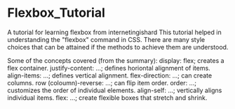 # Flexbox_Tutorial
A tutorial for learning flexbox from internetingishard 
This tutorial helped in understanding the "flexbox" command in CSS. There are many style choices that can be attained if the methods to achieve them are understood. 

Some of the concepts covered (from the summary):
display: flex; creates a flex container.
justify-content: ...; defines horiontal alignment of items.
align-items: ...; defines vertical alignment.
flex-direction: ...; can create columns.
row (coloumn)-reverse: ...; can flip item order.
order: ...; customizes the order of individual elements.
align-self: ...; vertically aligns individual items.
flex: ...; create flexible boxes that stretch and shrink.